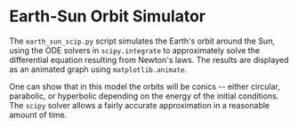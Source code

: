 # Earth-Sun Orbit Simulator

The `earth_sun_scip.py` script simulates the Earth's orbit around the Sun,
using the ODE solvers in `scipy.integrate` to approximately solve the
differential equation resulting from Newton's laws. The results
are displayed as an animated graph using `matplotlib.animate`.

One can show that in this model the orbits will be conics -- either circular,
parabolic, or hyperbolic depending on the energy of the initial conditions.
The `scipy` solver allows a fairly accurate approximation in a reasonable
amount of time.
